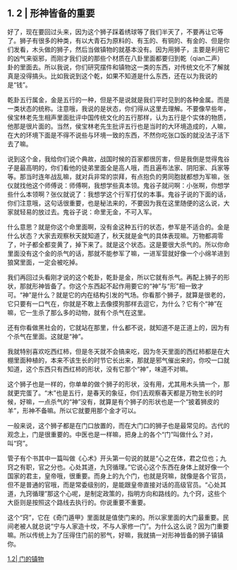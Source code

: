 ## 1. 2 | 形神皆备的重要

好了，现在要回过头来，因为这个狮子踩着绣球等了我们半天了，不要再让它等了。狮子有很多的种类，有以大青石为原料的、有玉的、有铜的、有金的、但是你们发看，木头做的狮子，然后当做镇物的就基本没有。因为用狮子，主要是利用它的凶气来驱邪，而刚才我们说的那些个材质在八卦里面都要归到乾（qian二声）卦的里面去。所以我说，你们研究摆件和镇物这一类的东西，对传统文化不了解就真是没得搞头。比如我说到这个乾，如果不知道是什么东西，还在以为我说的是“钱”。

乾卦五行属金，金是五行的一种，但是不是说就是我们平时见到的各种金属。而是一类状态的统称。注意哦，我说的是状态，你们得从这里去理解。不要像早些年，侯宝林老先生相声里面批评中国传统文化的五行那样，认为五行是个实体的物质，他那是很片面的。当然，侯宝林老先生批评五行也是当时的大环境造成的，人嘛，在大的环境下面是不得不说些与环境一致的东西，不然你吃张口饭的就没法子活下去了嘛。

说到这个金，我给你们说个典故，战国时候的百家都很厉害，但是我倒是觉得鬼谷子是最高明的，你们看他的徒弟里面全是高人哦，而且遍布法家、阴阳家、兵家等等。那当时连年战乱嘛，就对兵非常的崇拜，有点抱负的男同胞就都想为军嘛，张仪就找他这个师傅说：师傅啊，我想学些真本领。鬼谷子就问啊：小张啊，你想学些什么本领啊？张仪就说了：我想学这个行军打仗的本事。鬼谷子说的下面的话，你们注意哦，这句话很重要，也是秘法来的，不要因为我在这里随便的这么说，大家就轻易的放过去。鬼谷子说：命里无金，不可入军。

什么意思？就是你这个命里面啊，没有金这种五行的状态，参军是不适合的。金是什么状态？大家去观察秋天就知道了，秋天就是金气的具体表现嘛。万物都凋零了，叶子都全都变黄了，掉下来了。就是这个状态。这是要很大杀气的。所以你命里面没有这个金的杀气的话，那就不能参军了嘛，一进军营就好像一个小绵羊进到狼窝里面，一定会被吃掉。

我们再回过头看刚才说的这个乾卦，乾卦是金，所以它就有杀气。再配上狮子的形状，那就形神皆备了。你这个东西起不起作用要它的“神”与“形”相一致才可。“神”是什么？就是它的内在结构引发的气场。你看那个狮子，就算是很老的，它只要有一口气在，你就是不敢上去像摸狗那样去逗它，为什么？它有个“神”在嘛，它一生杀了那么多的动物，就有个杀气在这里。

还有你看做黑社会的，它就站在那里，什么都不说，就知道不是正道上的，因为有个杀气在里面。这就是“神”。

我就特别喜欢吃西红柿，但是冬天就不会搞来吃，因为冬天里面的西红柿都是在大棚里面种植的，本来不该生长的时节它长出来，那就是邪气催出来的，你咬一口就知道，这个东西只有西红柿的形状，没有它那个“神”，味道不对嘛。

这个狮子也是一样的，你单单的做个狮子的形状，没有用，尤其用木头搞一个，那就更完蛋了。“木”也是五行，是春天的象征，你们去观察春天都是万物生长的时候，好嘛，一点杀气的“神”没有，就算是有个狮子的形状也是一个“披着狮皮的羊”，形神不备嘛。所以它就要用那个金才可以。

一般来说，这个狮子都是在门口放置的，而在大门口的狮子也是最常见的。古代的观念上，门是很重要的。中医也是一样嘛，把身上的各个“门”叫做什么？对，叫“窍”。

管子有个书其中一篇叫做《心术》开头第一句说的就是“心之在体，君之位也；九窍之有职，官之分也。心处其道，九窍循理。”它说心这个东西在身体上就好像一个国家的君主，皇帝哦，很重要。而身上的九个门，也就是窍嘛，就像是各个官员，但不是普通的官哦，而是常委级别的，是能跟皇帝直接对话的高级官员。“心处其道，九窍循理”那这个心呢，是制定政策的，指明方向和路线的。九个窍，这些个大臣则是按照这个路线去执行的。你说重要不重要。

这个“窍”，它在《奇门遁甲》里面就是值使门来的。所以家里面的大门最重要。民间老被人就总说“宁与人家造十坟，不与人家修一门”。为什么这么说？因为门重要嘛。所以传统上为了压得住门前的邪气，好嘛，我就搞一对形神皆备的狮子镇镇你。


[1.2| 门的镇物]()
